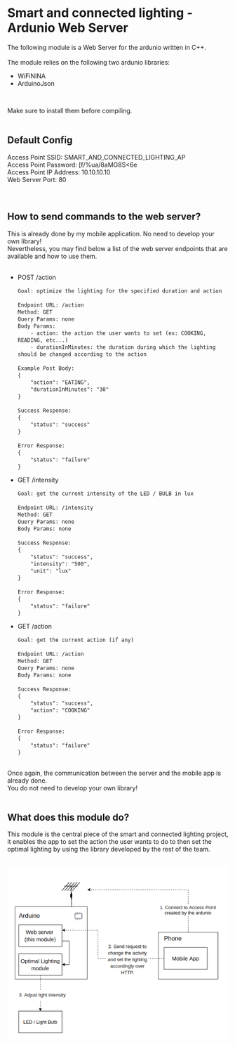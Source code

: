 # Smart and connected lighting - Ardunio Web Server

The following module is a Web Server for the ardunio written in C++.<br><br>
The module relies on the following two ardunio libraries:
- WiFiNINA
- ArduinoJson
<br>

Make sure to install them before compiling.<br><br>

## Default Config

Access Point SSID: SMART_AND_CONNECTED_LIGHTING_AP<br>
Access Point Password: [f/%ua/8aMG8S<6e<br>
Access Point IP Address: 10.10.10.10<br>
Web Server Port: 80<br>
<br><br>

## How to send commands to the web server?

This is already done by my mobile application. No need to develop your own library!<br>
Nevertheless, you may find below a list of the web server endpoints that are available and how to use them.
<br><br>

- POST /action
    ```
    Goal: optimize the lighting for the specified duration and action

    Endpoint URL: /action
    Method: GET
    Query Params: none
    Body Params:
        - action: the action the user wants to set (ex: COOKING, READING, etc...)
        - durationInMinutes: the duration during which the lighting should be changed according to the action

    Example Post Body:
    {
        "action": "EATING",
        "durationInMinutes": "30"
    }

    Success Response:
    {
        "status": "success"
    }

    Error Response:
    {
        "status": "failure"
    }
    ```
- GET /intensity
    ```
    Goal: get the current intensity of the LED / BULB in lux

    Endpoint URL: /intensity
    Method: GET
    Query Params: none
    Body Params: none

    Success Response:
    {
        "status": "success",
        "intensity": "500",
        "unit": "lux"
    }

    Error Response:
    {
        "status": "failure"
    }
    ```
- GET /action
    ```
    Goal: get the current action (if any)

    Endpoint URL: /action
    Method: GET
    Query Params: none
    Body Params: none

    Success Response:
    {
        "status": "success",
        "action": "COOKING"
    }

    Error Response:
    {
        "status": "failure"
    }
    ```

<br>
Once again, the communication between the server and the mobile app is already done.<br>
You do not need to develop your own library!<br>
<br>

## What does this module do?

This module is the central piece of the smart and connected lighting project, it enables the app to set the action the user wants to do to then set the optimal lighting by using the library developed by the rest of the team.<br><br>

![Simplified Architecture](md-assets/arch_simplified.png)

